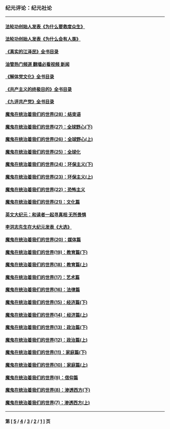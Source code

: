 ### 纪元评论：纪元社论
---
#### [法轮功创始人发表《为什么要救度众生》](../../pages/nsc422/n13975246.md?06210330) 
#### [法轮功创始人发表《为什么会有人类》](../../pages/nsc422/n13912117.md?06210330) 
#### [《真实的江泽民》全书目录](../../pages/nsc422/n13721399.md?06210330) 
#### [油管热门频道 翻墙必看视频 新闻](ok?06210330)
#### [《解体党文化》全书目录](../../pages/nsc422/n13721157.md?06210330) 
#### [《共产主义的终极目的》全书目录](../../pages/nsc422/n13721048.md?06210330) 
#### [《九评共产党》全书目录](../../pages/nsc422/n13708085.md?06210330) 
#### [魔鬼在统治着我们的世界(28)：结束语](../../pages/nsc422/n10936246.md?06210330) 
#### [魔鬼在统治着我们的世界(27)：全球野心(下)](../../pages/nsc422/n10928319.md?06210330) 
#### [魔鬼在统治着我们的世界(26)：全球野心(上)](../../pages/nsc422/n10900318.md?06210330) 
#### [魔鬼在统治着我们的世界(25)：全球化](../../pages/nsc422/n10788205.md?06210330) 
#### [魔鬼在统治着我们的世界(24)：环保主义(下)](../../pages/nsc422/n10695307.md?06210330) 
#### [魔鬼在统治着我们的世界(23)：环保主义(上)](../../pages/nsc422/n10688613.md?06210330) 
#### [魔鬼在统治着我们的世界(22)：恐怖主义](../../pages/nsc422/n10614727.md?06210330) 
#### [魔鬼在统治着我们的世界(21)：文化篇](../../pages/nsc422/n10597706.md?06210330) 
#### [英文大纪元：和读者一起寻真相 无所畏惧](../../pages/nsc422/n12542027.md?06210330) 
#### [李洪志先生在大纪元发表《大选》](../../pages/nsc422/n12534746.md?06210330) 
#### [魔鬼在统治着我们的世界(20)：媒体篇](../../pages/nsc422/n10586579.md?06210330) 
#### [魔鬼在统治着我们的世界(19)：教育篇(下)](../../pages/nsc422/n10564808.md?06210330) 
#### [魔鬼在统治着我们的世界(18)：教育篇(上)](../../pages/nsc422/n10526970.md?06210330) 
#### [魔鬼在统治着我们的世界(17)：艺术篇](../../pages/nsc422/n10499093.md?06210330) 
#### [魔鬼在统治着我们的世界(16)：法律篇](../../pages/nsc422/n10485969.md?06210330) 
#### [魔鬼在统治着我们的世界(15)：经济篇(下)](../../pages/nsc422/n10469975.md?06210330) 
#### [魔鬼在统治着我们的世界(14)：经济篇(上)](../../pages/nsc422/n10457370.md?06210330) 
#### [魔鬼在统治着我们的世界(13)：政治篇(下)](../../pages/nsc422/n10448270.md?06210330) 
#### [魔鬼在统治着我们的世界(12)：政治篇(上)](../../pages/nsc422/n10444576.md?06210330) 
#### [魔鬼在统治着我们的世界(11)：家庭篇(下)](../../pages/nsc422/n10440961.md?06210330) 
#### [魔鬼在统治着我们的世界(10)：家庭篇(上)](../../pages/nsc422/n10435448.md?06210330) 
#### [魔鬼在统治着我们的世界(9)：信仰篇](../../pages/nsc422/n10432159.md?06210330) 
#### [魔鬼在统治着我们的世界(8)：渗透西方(下)](../../pages/nsc422/n10429603.md?06210330) 
#### [魔鬼在统治着我们的世界(7)：渗透西方(上)](../../pages/nsc422/n10426013.md?06210330) 

---
#### 第 [ [5](./5.md?06210330) / [4](./4.md?06210330) / [3](./3.md?06210330) / [2](./2.md?06210330) / [1](./1.md?06210330) ] 页
